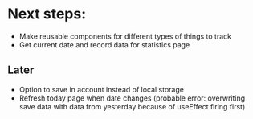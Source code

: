 # Next steps:

- Make reusable components for different types of things to track
- Get current date and record data for statistics page

## Later

- Option to save in account instead of local storage
- Refresh today page when date changes (probable error: overwriting save data with data from yesterday because of useEffect firing first)
